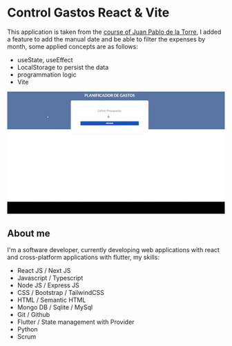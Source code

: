 # Control Gastos React & Vite

This application is taken from the [course of Juan Pablo de la Torre](https://www.udemy.com/course/react-de-principiante-a-experto-creando-mas-de-10-aplicaciones/learn/lecture/29703958#overview), I added a feature to add the manual date and be able to filter the expenses by month, some applied concepts are as follows:


- useState, useEffect
- LocalStorage to persist the data
- programmation logic
- Vite

![image](https://github.com/JeanBayer/resources-github/blob/main/react-proyects-gif/control-gastos.gif)

## About me

I'm a software developer, currently developing web applications with react and cross-platform applications with flutter, my skills:

- React JS / Next JS
- Javascript / Typescript
- Node JS / Express JS
- CSS / Bootstrap / TailwindCSS
- HTML / Semantic HTML
- Mongo DB / Sqlite / MySql
- Git / Github
- Flutter / State management with Provider
- Python
- Scrum 
